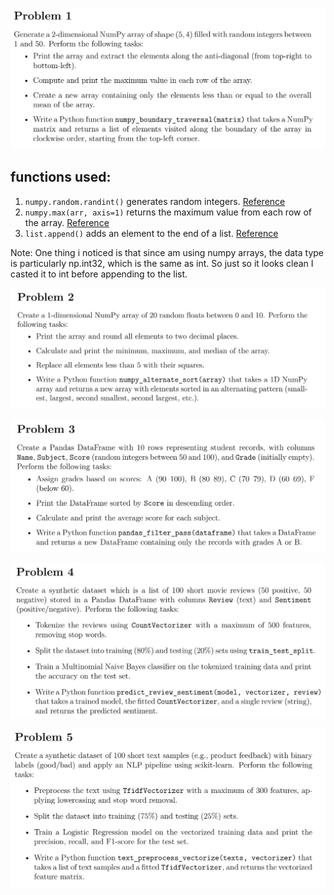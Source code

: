 ![Problem 1](images/image1.png)
## functions used:
1. `numpy.random.randint()` generates random integers.
    [Reference](https://numpy.org/doc/stable/reference/random/generated/numpy.random.randint.html)
2. `numpy.max(arr, axis=1)` returns the maximum value from each row of the array.
    [Reference](https://numpy.org/doc/stable/reference/generated/numpy.max.html)
3. `list.append()` adds an element to the end of a list.
    [Reference](https://www.w3schools.com/python/ref_list_append.asp)

Note: One thing i noticed is that since am using numpy arrays, the data type is particularly np.int32, which is the same as int. So just so it looks clean I casted it to int before appending to the list.

![Problem 2](images/image2.png)

![Problem 3](images/image3.png)

![Problem 4](images/image4.png)

![Problem 5](images/image5.png)